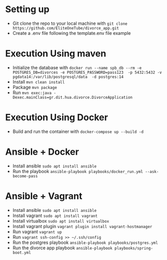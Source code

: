# Setting up 
* Git clone the repo to your local machine with `git clone https://github.com/EliteOneTube/divorce_app.git`
* Create a .env file following the template.env file example

# Execution Using maven
* Initialize the database with `docker run --name spb_db --rm -e POSTGRES_DB=divorces -e POSTGRES_PASSWORD=pass123  -p 5432:5432 -v pgdata14:/var/lib/postgresql/data  -d postgres:14`
* Install  `mvn clean install`
* Package `mvn package`
* Run `mvn exec:java -Dexec.mainClass=gr.dit.hua.divorce.DivorceApplication`

#  Execution Using Docker
* Build and run the container with `docker-compose up --build -d`

# Ansible + Docker
* Install ansible `sudo apt install ansible`
* Run the playbook `ansible-playbook playbooks/docker_run.yml --ask-become-pass`

# Ansible + Vagrant
* Install ansible `sudo apt install ansible`
* Install vagrant `sudo apt install vagrant`
* Install virtualbox `sudo apt install virtualbox`
* Install vagrant plugin `vagrant plugin install vagrant-hostmanager`
* Run vagrant `vagrant up`
* Run `vagrant ssh-config >> ~/.ssh/config`
* Run the postgres playbook `ansible-playbook playbooks/postgres.yml`
* Run the divorce app playbook `ansible-playbook playbooks/spring-boot.yml`